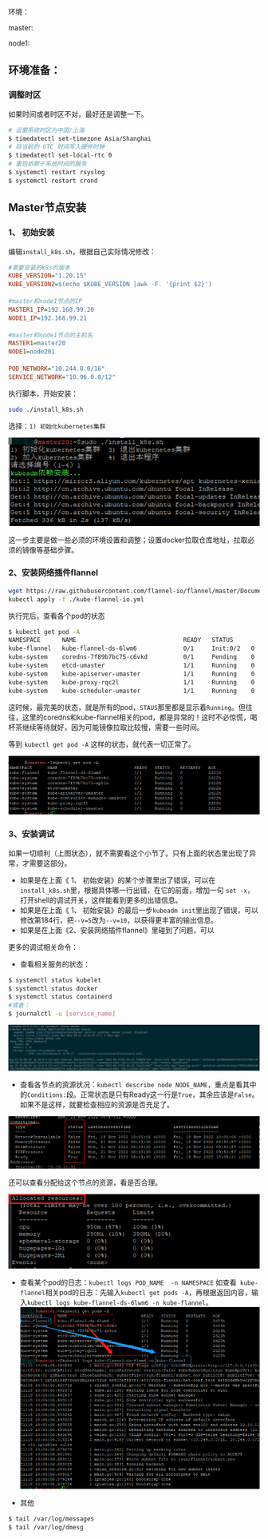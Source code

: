 环境：

master: 

node1: 

## 环境准备：

### 调整时区
如果时间或者时区不对，最好还是调整一下。

```bash
# 设置系统时区为中国/上海
$ timedatectl set-timezone Asia/Shanghai
# 将当前的 UTC 时间写入硬件时钟
$ timedatectl set-local-rtc 0
# 重启依赖于系统时间的服务
$ systemctl restart rsyslog
$ systemctl restart crond
```

## Master节点安装

### 1、 初始安装

编辑`install_k8s.sh`，根据自己实际情况修改：
```ini
#需要安装的k8s的版本
KUBE_VERSION="1.20.15"
KUBE_VERSION2=$(echo $KUBE_VERSION |awk -F. '{print $2}')

#master和node1节点的IP
MASTER1_IP=192.168.99.20
NODE1_IP=192.168.99.21

#master和node1节点的主机名
MASTER1=master20
NODE1=node201

POD_NETWORK="10.244.0.0/16"
SERVICE_NETWORK="10.96.0.0/12"
```
执行脚本，开始安装：

```bash
sudo ./install_k8s.sh
```

选择：`1) 初始化kubernetes集群`

![image-20221118173924983](images/image-20221118173924983.png)

这一步主要是做一些必须的环境设置和调整；设置docker拉取仓库地址，拉取必须的镜像等基础步骤。

### 2、安装网络插件flannel
```bash
wget https://raw.githubusercontent.com/flannel-io/flannel/master/Documentation/kube-flannel.yml -O kube-flannel-io.yml
kubectl apply -f ./kube-flannel-io.yml
```
执行完后，查看各个pod的状态
```bash
$ kubectl get pod -A
NAMESPACE      NAME                              READY   STATUS     
kube-flannel   kube-flannel-ds-6lwm6             0/1     Init:0/2   0   
kube-system    coredns-7f89b7bc75-c6vkd          0/1     Pending    0    kube-system    coredns-7f89b7bc75-sp5ln          0/1     Pending    0   
kube-system    etcd-umaster                      1/1     Running    0   
kube-system    kube-apiserver-umaster            1/1     Running    0    kube-system    kube-controller-manager-umaster   1/1     Running    0   
kube-system    kube-proxy-rqc2l                  1/1     Running    0   
kube-system    kube-scheduler-umaster            1/1     Running    0   

```
这时候，最完美的状态，就是所有的pod，`STAUS`那里都是显示着`Running`。但往往，这里的coredns和kube-flannel相关的pod，都是异常的！这时不必惊慌，喝杯茶继续等待就好，因为可能镜像拉取比较慢，需要一些时间。

等到 `kubectl get pod -A` 这样的状态，就代表一切正常了。

![image-20221121155620346](images/image-20221121155620346.png)

### 3、安装调试
如果一切顺利（上图状态），就不需要看这个小节了。只有上面的状态里出现了异常，才需要这部分。 

- 如果是在上面《 1、 初始安装》的某个步骤里出了错误，可以在`install_k8s.sh`里，根据具体哪一行出错，在它的前面，增加一句 `set -x`，打开shell的调试开关，这样能看到更多的出错信息。
- 如果是在上面《 1、 初始安装》的最后一步`kubeadm init`里出现了错误，可以修改第184行，把`--v=5`改为`--v=10`，以获得更丰富的输出信息。
- 如果是在上面《2、安装网络插件flannel》里碰到了问题，可以

更多的调试相关命令：
- 查看相关服务的状态：
```bash
$ systemctl status kubelet 
$ systemctl status docker
$ systemctl status containerd
#或者：
$ journalctl -u [service_name]
```
![服务状态](images/service-status.png)

- 查看各节点的资源状况：`kubectl describe node NODE_NAME`，重点是看其中的`Conditions:`段。正常状态是只有Ready这一行是`True`，其余应该是`False`。如果不是这样，就要检查相应的资源是否充足了。  

![节点属性](images/node-desc2.png)

还可以查看分配给这个节点的资源，看是否合理。

![节点属性](images/node-desc1.png)     

- 查看某个pod的日志：`kubectl logs POD_NAME  -n NAMESPACE`
如查看` kube-flannel`相关pod的日志：先输入`kubectl get pods -A`，再根据返回内容，输入`kubectl logs kube-flannel-ds-6lwm6 -n kube-flannel`。
![节点属性](images/check-pod-log.png)  

- 其他
```bash
$ tail /var/log/messages 
$ tail /var/log/dmesg
```

